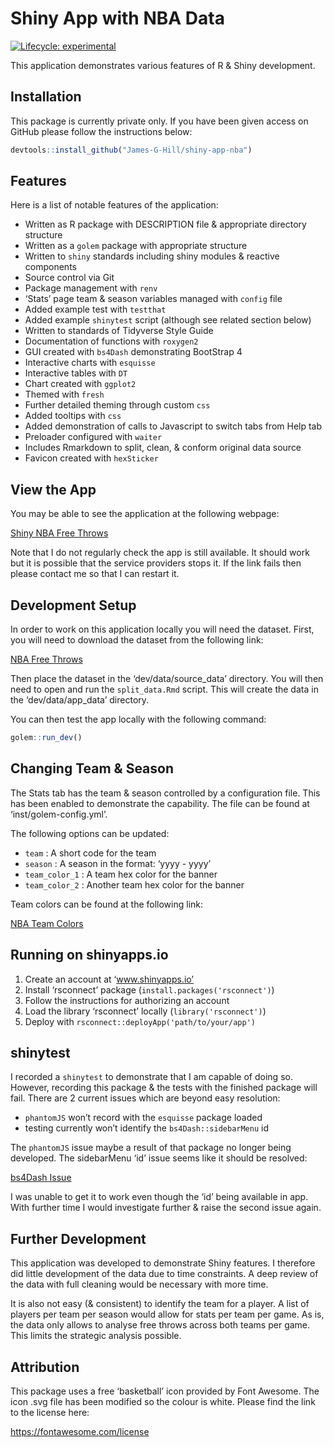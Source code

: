 
<!-- README.md is generated from README.Rmd. Please edit that file -->

# Shiny App with NBA Data

<!-- badges: start -->

[![Lifecycle:
experimental](https://img.shields.io/badge/lifecycle-experimental-orange.svg)](https://lifecycle.r-lib.org/articles/stages.html#experimental)
<!-- badges: end -->

This application demonstrates various features of R & Shiny development.

## Installation

This package is currently private only. If you have been given access on
GitHub please follow the instructions below:

``` r
devtools::install_github("James-G-Hill/shiny-app-nba")
```

## Features

Here is a list of notable features of the application:

-   Written as R package with DESCRIPTION file & appropriate directory
    structure
-   Written as a `golem` package with appropriate structure
-   Written to `shiny` standards including shiny modules & reactive
    components
-   Source control via Git
-   Package management with `renv`
-   ‘Stats’ page team & season variables managed with `config` file
-   Added example test with `testthat`
-   Added example `shinytest` script (although see related section
    below)
-   Written to standards of Tidyverse Style Guide
-   Documentation of functions with `roxygen2`
-   GUI created with `bs4Dash` demonstrating BootStrap 4
-   Interactive charts with `esquisse`
-   Interactive tables with `DT`
-   Chart created with `ggplot2`
-   Themed with `fresh`
-   Further detailed theming through custom `css`
-   Added tooltips with `css`
-   Added demonstration of calls to Javascript to switch tabs from Help
    tab
-   Preloader configured with `waiter`
-   Includes Rmarkdown to split, clean, & conform original data source
-   Favicon created with `hexSticker`

## View the App

You may be able to see the application at the following webpage:

[Shiny NBA Free
Throws](https://james-g-hill.shinyapps.io/shiny-app-nba/)

Note that I do not regularly check the app is still available. It should
work but it is possible that the service providers stops it. If the link
fails then please contact me so that I can restart it.

## Development Setup

In order to work on this application locally you will need the dataset.
First, you will need to download the dataset from the following link:

[NBA Free
Throws](https://www.kaggle.com/sebastianmantey/nba-free-throws)

Then place the dataset in the ‘dev/data/source_data’ directory. You will
then need to open and run the `split_data.Rmd` script. This will create
the data in the ‘dev/data/app_data’ directory.

You can then test the app locally with the following command:

``` r
golem::run_dev()
```

## Changing Team & Season

The Stats tab has the team & season controlled by a configuration file.
This has been enabled to demonstrate the capability. The file can be
found at ‘inst/golem-config.yml’.

The following options can be updated:

-   `team` : A short code for the team
-   `season` : A season in the format: ‘yyyy - yyyy’
-   `team_color_1` : A team hex color for the banner
-   `team_color_2` : Another team hex color for the banner

Team colors can be found at the following link:

[NBA Team Colors](https://teamcolorcodes.com/nba-team-color-codes/)

## Running on shinyapps.io

1.  Create an account at ‘www.shinyapps.io’
2.  Install ‘rsconnect’ package (`install.packages('rsconnect')`)
3.  Follow the instructions for authorizing an account
4.  Load the library ‘rsconnect’ locally (`library('rsconnect')`)
5.  Deploy with `rsconnect::deployApp('path/to/your/app')`

## shinytest

I recorded a `shinytest` to demonstrate that I am capable of doing so.
However, recording this package & the tests with the finished package
will fail. There are 2 current issues which are beyond easy resolution:

-   `phantomJS` won’t record with the `esquisse` package loaded
-   testing currently won’t identify the `bs4Dash::sidebarMenu` id

The `phantomJS` issue maybe a result of that package no longer being
developed. The sidebarMenu ‘id’ issue seems like it should be resolved:

[bs4Dash Issue](https://github.com/RinteRface/bs4Dash/issues/8)

I was unable to get it to work even though the ‘id’ being available in
app. With further time I would investigate further & raise the second
issue again.

## Further Development

This application was developed to demonstrate Shiny features. I
therefore did little development of the data due to time constraints. A
deep review of the data with full cleaning would be necessary with more
time.

It is also not easy (& consistent) to identify the team for a player. A
list of players per team per season would allow for stats per team per
game. As is, the data only allows to analyse free throws across both
teams per game. This limits the strategic analysis possible.

## Attribution

This package uses a free ‘basketball’ icon provided by Font Awesome. The
icon .svg file has been modified so the colour is white. Please find the
link to the license here:

<https://fontawesome.com/license>
